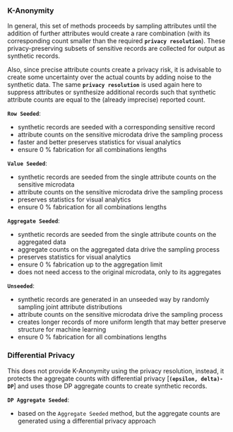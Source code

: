 ### K-Anonymity

In general, this set of methods proceeds by sampling attributes until the addition of further attributes would create a rare combination (with its corresponding count smaller than the required **`privacy resolution`**). These privacy-preserving subsets of sensitive records are collected for output as synthetic records.

Also, since precise attribute counts create a privacy risk, it is advisable to create some uncertainty over the actual counts by adding noise to the synthetic data. The same **`privacy resolution`** is used again here to suppress attributes or synthesize additional records such that synthetic attribute counts are equal to the (already imprecise) reported count.

**`Row Seeded`**:
- synthetic records are seeded with a corresponding sensitive record
- attribute counts on the sensitive microdata drive the sampling process
- faster and better preserves statistics for visual analytics
- ensure 0 % fabrication for all combinations lengths

**`Value Seeded`**:
- synthetic records are seeded from the single attribute counts on the sensitive microdata
- attribute counts on the sensitive microdata drive the sampling process
- preserves statistics for visual analytics
- ensure 0 % fabrication for all combinations lengths

**`Aggregate Seeded`**:
- synthetic records are seeded from the single attribute counts on the aggregated data
- aggregate counts on the aggregated data drive the sampling process
- preserves statistics for visual analytics
- ensure 0 % fabrication up to the aggregation limit
- does not need access to the original microdata, only to its aggregates

**`Unseeded`**:
- synthetic records are generated in an unseeded way by randomly sampling joint attribute distributions
- attribute counts on the sensitive microdata drive the sampling process
- creates longer records of more uniform length that may better preserve structure for machine learning
- ensure 0 % fabrication for all combinations lengths

### Differential Privacy

This does not provide K-Anonymity using the privacy resolution, instead, it protects the aggregate counts with differential privacy [**`(epsilon, delta)-DP`**] and uses those DP aggregate counts to create synthetic records.

**`DP Aggregate Seeded`**:
- based on the `Aggregate Seeded` method, but the aggregate counts are generated using a differential privacy approach